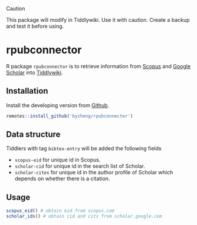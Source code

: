 
> [!CAUTION]
> This package will modify in Tiddlywiki. Use it with caution. 
> Create a backup and test it before using.

# rpubconnector

R package `rpubconnector` is to retrieve information from [Scopus](https://scopus.com) and 
[Google Scholar](https://scholar.google.com/) into  [Tiddlywiki](https://tiddlywiki.com/).


## Installation

Install the developing version from [Github](https://github.com/byzheng/rpubconnector).

```r
remotes::install_github('byzheng/rpubconnector')
```


## Data structure

Tiddlers with tag `bibtex-entry` will be added the following fields

* `scopus-eid` for unique id in Scopus.
* `scholar-cid` for unique id in the search list of Scholar.  
* `scholar-cites` for unique id in the author profile of Scholar which depends on whether there is a citation.

## Usage

```r
scopus_eid() # obtain eid from scopus.com
scholar_ids() # obtain cid and cits from scholar.google.com
```

